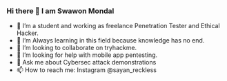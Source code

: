 ### Hi there 👋 I am Swawon Mondal
- 🔭 I’m a student and working as freelance Penetration Tester and Ethical Hacker.
- 🌱 I’m Always learning in this field because knowledge has no end.
- 👯 I’m looking to collaborate on tryhackme.
- 🤔 I’m looking for help with mobile app pentesting.
- 💬 Ask me about Cybersec attack demonstrations
- 📫 How to reach me: Instagram @sayan_reckless

